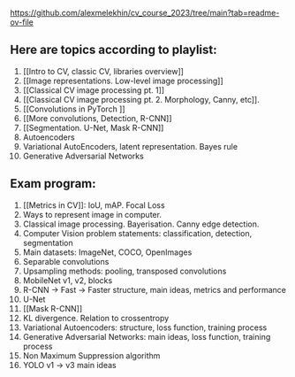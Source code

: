 https://github.com/alexmelekhin/cv_course_2023/tree/main?tab=readme-ov-file
## Here are topics according to playlist:
1. [[Intro to CV, classic CV, libraries overview]]
2. [[Image representations. Low-level image processing]] 
3. [[Classical CV image processing pt. 1]] 
4. [[Classical CV image processing pt. 2. Morphology, Canny, etc]]. 
5. [[Convolutions in PyTorch ]]
6. [[More convolutions, Detection, R-CNN]] 
7. [[Segmentation. U-Net, Mask R-CNN]] 
8. Autoencoders 
9. Variational AutoEncoders, latent representation. Bayes rule 
10. Generative Adversarial Networks 

## Exam program: 
1. [[Metrics in CV]]: IoU, mAP. Focal Loss 
2. Ways to represent image in computer. 
3. Classical image processing. Bayerisation. Canny edge detection. 
4. Computer Vision problem statements: classification, detection, segmentation 
5. Main datasets: ImageNet, COCO, OpenImages 
6. Separable convolutions 
7. Upsampling methods: pooling, transposed convolutions 
8. MobileNet v1, v2, blocks 
9. R-CNN -> Fast -> Faster structure, main ideas, metrics and performance 
10. U-Net 
11. [[Mask R-CNN]] 
12. KL divergence. Relation to crossentropy 
13. Variational Autoencoders: structure, loss function, training process 
14. Generative Adversarial Networks: main ideas, loss function, training process 
15. Non Maximum Suppression algorithm 
16. YOLO v1 -> v3 main ideas